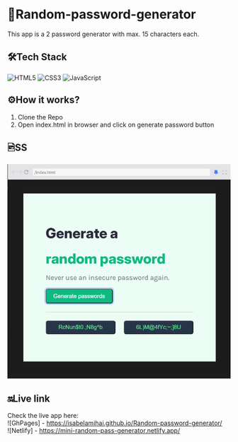 # 🔑Random-password-generator

This app is a 2 password generator with max. 15 characters each.

## 🛠️Tech Stack
![HTML5](https://img.shields.io/badge/-HTML5-E34F26?logo=html5&logoColor=white&style=flat) ![CSS3](https://img.shields.io/badge/-CSS3-1572B6?logo=css3&logoColor=white&style=flat) ![JavaScript](https://img.shields.io/badge/-JavaScript-F7DF1E?logo=javascript&logoColor=black&style=flat)

## ⚙️How it works?

1. Clone the Repo
2. Open index.html in browser and click on generate password button

## 🖻SS

![SS with the app](password-generator.png)

## 🔛Live link

Check the live app here:<br/>
![GhPages] - https://isabelamihai.github.io/Random-password-generator/<br/>
![Netlify] - https://mini-random-pass-generator.netlify.app/
